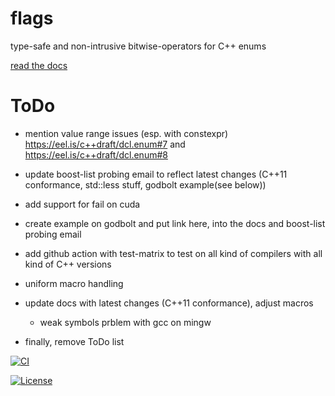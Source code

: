# flags
type-safe and non-intrusive bitwise-operators for C++ enums

[read the docs](https://tobias-loew.github.io/flags)

# ToDo

* mention value range issues (esp. with constexpr) https://eel.is/c++draft/dcl.enum#7 and https://eel.is/c++draft/dcl.enum#8
* update boost-list probing email to reflect latest changes (C++11 conformance, std::less stuff, godbolt example(see below))
* add support for fail on cuda
* create example on godbolt and put link here, into the docs and boost-list probing email
* add github action with test-matrix to test on all kind of compilers with all kind of C++ versions
* uniform macro handling
* update docs with latest changes (C++11 conformance), adjust macros
 
    * weak symbols prblem with gcc on mingw  

* finally, remove ToDo list

[![CI](https://github.com/tobias-loew/flags/actions/workflows/ci.yml/badge.svg)](https://github.com/tobias-loew/flags/actions/workflows/ci.yml)

[![License](https://img.shields.io/badge/license-boost-brightgreen.svg)](LICENSE_1_0.txt)

